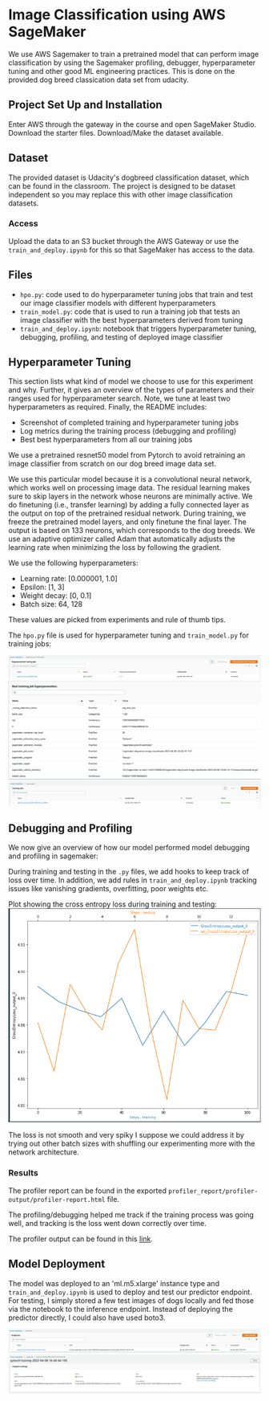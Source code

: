 # Image Classification using AWS SageMaker

We use AWS Sagemaker to train a pretrained model that can perform image classification by using the Sagemaker profiling, debugger, hyperparameter tuning and other good ML engineering practices. This is done on the provided dog breed classication data set from udacity.

## Project Set Up and Installation
Enter AWS through the gateway in the course and open SageMaker Studio. 
Download the starter files.
Download/Make the dataset available. 

## Dataset
The provided dataset is Udacity's dogbreed classification dataset, which can be found in the classroom.
The project is designed to be dataset independent so you may replace this with other image classification datasets. 

### Access
Upload the data to an S3 bucket through the AWS Gateway or use the `train_and_deploy.ipynb` for this so that SageMaker has access to the data. 

## Files

- `hpo.py`: code used to do hyperparameter tuning jobs that train and test our image classifier models with different hyperparameters
- `train_model.py`: code that is used to run a training job that tests an image classifier with the best hyperparameters derived from tuning
- `train_and_deploy.ipynb`: notebook that triggers hyperparameter tuning, debugging, profiling, and testing of deployed image classifier

## Hyperparameter Tuning

This section lists what kind of model we choose to use for this experiment and why. 
Further, it gives an overview of the types of parameters and their ranges used for hyperparameter search. 
Note, we tune at least two hyperparameters as required. 
Finally, the README includes:
- Screenshot of completed training and hyperparameter tuning jobs 
- Log metrics during the training process (debugging and profiling)
- Best best hyperparameters from all our training jobs

We use a pretrained resnet50 model from Pytorch to avoid retraining an image classifier from scratch on our dog breed image data set. 

We use this particular model because it is a convolutional neural network, which works well on processing image data. The residual learning makes sure to skip layers in the network whose neurons are minimally active. We do finetuning (i.e., transfer learning) by adding a fully connected layer as the output on top of the pretrained residual network. During training, we freeze the pretrained model layers, and only finetune the final layer. The output is based on 133 neurons, which corresponds to the dog breeds. We use an adaptive optimizer called Adam that automatically adjusts the learning rate when minimizing the loss by following the gradient. 

We use the following hyperparameters:
- Learning rate: [0.000001, 1.0]
- Epsilon: [1, 3]
- Weight decay: [0, 0.1] 
- Batch size: 64, 128

These values are picked from experiments and rule of thumb tips. 

The `hpo.py` file is used for hyperparameter tuning and `train_model.py` for training jobs: 

![Hyper Tuning Job](images/hpo.png "Hyperparameter Tuning Job") 
![Best Hyperparameters](images/best_hpo.png "Best Hyperparameters")
![Training Job](images/train.png "Training Job")


## Debugging and Profiling

We now give an overview of how our model performed model debugging and profiling in sagemaker: 

During training and testing in the `.py` files, we add hooks to keep track of loss over time. In addition, we add rules in `train_and_deploy.ipynb` tracking issues like vanishing gradients, overfitting, poor weights etc. 

Plot showing the cross entropy loss during training and testing: 
![Loss](images/loss.png "Loss")

The loss is not smooth and very spiky
I suppose we could address it by trying out other batch sizes with shuffling our experimenting more with the network architecture. 

### Results

The profiler report can be found in the exported `profiler_report/profiler-output/profiler-report.html` file. 

The profiling/debugging helped me track if the training process was going well, and tracking is the loss went down correctly over time. 

The profiler output can be found in this [link](ProfilerReport/profiler-output/profiler-report.html).


## Model Deployment

The model was deployed to an 'ml.m5.xlarge' instance type and `train_and_deploy.ipynb` is used to deploy and test our predictor endpoint. For testing, I simply stored a few test images of dogs locally and fed those via the notebook to the inference endpoint. Instead of deploying the predictor directly, I could also have used boto3.  

![Endpoint](images/endpoint.png "Endpoint") 
![Endpoint Details](images/endpoint_details.png "Endpoint Details")


